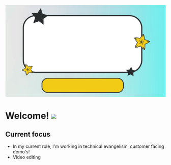 <!--
**ishankapoor/ishankapoor** is a ✨ _special_ ✨ repository because its `README.md` (this file) appears on your GitHub profile.

Here are some ideas to get you started:

- 🔭 I’m currently working on ...
- 🌱 I’m currently learning ...
- 👯 I’m looking to collaborate on ...
- 🤔 I’m looking for help with ...
- 💬 Ask me about ...
- 📫 How to reach me: ...
- 😄 Pronouns: ...
- ⚡ Fun fact: ...
-->

![Logo Banner](logobanner.gif)
# Welcome! <img src="https://media.giphy.com/media/hvRJCLFzcasrR4ia7z/giphy.gif" width="25px">

## Current focus
* In my current role, I'm working in technical evangelism, customer facing demo's!
* Video editing
